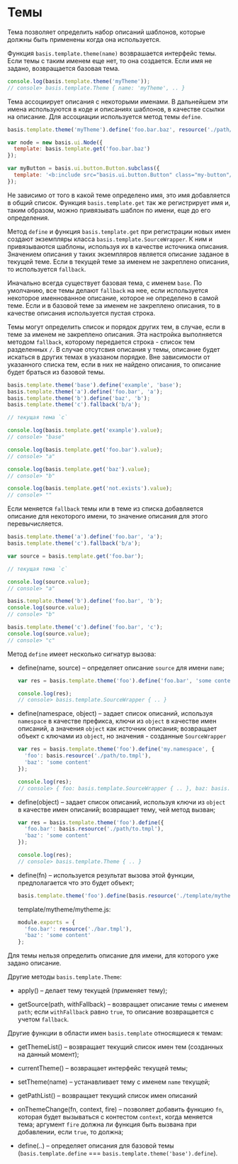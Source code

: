 # Темы

Тема позволяет определить набор описаний шаблонов, которые должны быть применены когда она используется.

Функция `basis.template.theme(name)` возврашается интерфейс темы. Если темы с таким именем еще нет, то она создается. Если имя не задано, возвращается базовая тема.

```js
console.log(basis.template.theme('myTheme'));
// console> basis.template.Theme { name: 'myTheme', .. }
```

Тема ассоциирует описания с некоторыми именами. В дальнейшем эти имена используются в коде и описаниях шаблонов, в качестве ссылки на описание. Для ассоциации используется метод темы `define`.

```js
basis.template.theme('myTheme').define('foo.bar.baz', resource('./path/to.tmpl'))

var node = new basis.ui.Node({
  template: basis.template.get('foo.bar.baz')
});

var myButton = basis.ui.button.Button.subclass({
  template: '<b:include src="basis.ui.button.Button" class="my-button"/>'
});
```

Не зависимо от того в какой теме определено имя, это имя добавляется в общий список. Функция `basis.template.get` так же регистрирует имя и, таким образом, можно привязывать шаблон по имени, еще до его определения.

Метод `define` и функция `basis.template.get` при регистрации новых имен создают экземпляры класса `basis.template.SourceWrapper`. К ним и привязываются шаблоны, используя их в качестве источника описания. Значением описания у таких экземпляров является описание заданое в текущей теме. Если в текущей теме за именем не закреплено описания, то используется `fallback`.

Иначально всегда существует базовая тема, с именем `base`. По умолчанию, все темы делают `fallback` на нее, если используется некоторое именнованное описание, которое не определено в самой теме. Если и в базовой теме за именем не закреплено описания, то в качестве описания используется пустая строка.

Темы могут определить список и порядок других тем, в случае, если в теме за именем не закреплено описания. Эта настройка выполняется методом `fallback`, которому передается строка - список тем разделенных `/`. В случае отсутсвия описания у темы, описание будет искаться в других темах в указаном порядке. Вне зависимости от указанного списка тем, если в них не найдено описания, то описание будет браться из базовой темы.

```js
basis.template.theme('base').define('example', 'base');
basis.template.theme('a').define('foo.bar', 'a');
basis.template.theme('b').define('baz', 'b');
basis.template.theme('c').fallback('b/a');

// текущая тема `c`

console.log(basis.template.get('example').value);
// console> "base"

console.log(basis.template.get('foo.bar').value);
// console> "a"

console.log(basis.template.get('baz').value);
// console> "b"

console.log(basis.template.get('not.exists').value);
// console> ""
```

Если меняется `fallback` темы или в теме из списка добавляется описание для некоторого имени, то значение описания для этого перевычисляется.

```js
basis.template.theme('a').define('foo.bar', 'a');
basis.template.theme('c').fallback('b/a');

var source = basis.template.get('foo.bar');

// текущая тема `c`

console.log(source.value);
// console> "a"

basis.template.theme('b').define('foo.bar', 'b');
console.log(source.value);
// console> "b"

basis.template.theme('c').define('foo.bar', 'c');
console.log(source.value);
// console> "c"
```

Метод `define` имеет несколько сигнатур вызова:

  * define(name, source) – определяет описание `source` для имени `name`;

    ```js
    var res = basis.template.theme('foo').define('foo.bar', 'some content');

    console.log(res);
    // console> basis.template.SourceWrapper { .. }
    ```

  * define(namespace, object) – задает список описаний, используя `namespace` в качестве префикса, ключи из `object` в качестве имен описаний, а значения `object` как источник описания; возвращает объект с ключами из `object`, но значения - созданные `SourceWrapper`

    ```js
    var res = basis.template.theme('foo').define('my.namespace', {
      'foo': basis.resource('./path/to.tmpl'),
      'baz': 'some content'
    });

    console.log(res);
    // console> { foo: basis.template.SourceWrapper { .. }, baz: basis.template.SourceWrapper { .. } }
    ```

  * define(object) – задает список описаний, используя ключи из `object` в качестве имен описаний; возвращает тему, чей метод вызван;

    ```js
    var res = basis.template.theme('foo').define({
      'foo.bar': basis.resource('./path/to.tmpl'),
      'baz': 'some content'
    });

    console.log(res);
    // console> basis.template.Theme { .. }
    ```

  * define(fn) – используется результат вызова этой функции, предполагается что это будет объект;

    ```js
    basis.template.theme('foo').define(basis.resource('./template/mytheme/mytheme.js'));
    ```

    template/mytheme/mytheme.js:

    ```js
    module.exports = {
      'foo.bar': resource('./bar.tmpl'),
      'baz': 'some content'
    };
    ```

Для темы нельзя определить описание для имени, для которого уже задано описание.

Другие методы `basis.template.Theme`:

  * apply() – делает тему текущей (применяет тему);

  * getSource(path, withFallback) – возвращает описание темы с именем `path`; если `withFallback` равно `true`, то описание возвращается с учетом `fallback`.

Другие функции в области имен `basis.template` относящиеся к темам:

  * getThemeList() – возвращает текущий список имен тем (созданных на данный момент);

  * currentTheme() – возвращает интерфейс текущей темы;

  * setTheme(name) – устанавливает тему с именем `name` текущей;

  * getPathList() – возвращает текущий список имен описаний

  * onThemeChange(fn, context, fire) – позволяет добавить функцию `fn`, которая будет вызываться с контестом `context`, когда меняется тема; аргумент `fire` должна ли функция быть вызвана при добавлении, если `true`, то должна;

  * define(..) – определяет описания для базовой темы (`basis.template.define` === `basis.template.theme('base').define`).

